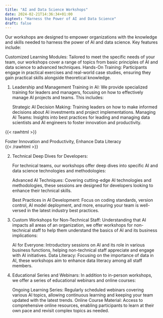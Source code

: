 ```yaml
---
title: "AI and Data Science Workshops"
date: 2024-02-21T14:36:34+01:00
bigtext: "Harness the Power of AI and Data Science"
draft: false
---
```

Our workshops are designed to empower organizations with the knowledge and skills needed to harness the power of AI and data science.<!--more--> Key features include:

Customized Learning Modules: Tailored to meet the specific needs of your team, our workshops cover a range of topics from basic principles of AI and data science to advanced techniques.
Hands-On Training: Participants engage in practical exercises and real-world case studies, ensuring they gain practical skills alongside theoretical knowledge.

1. Leadership and Management Training in AI:
    We provide specialized training for leaders and managers, focusing on how to effectively manage AI projects and teams. This includes:

    Strategic AI Decision Making: Training leaders on how to make informed decisions about AI investments and project implementations.
    Managing AI Teams: Insights into best practices for leading and managing data scientists and AI engineers to foster innovation and productivity.

{{< rawhtml >}}
<div class="pull-quote">Foster Innovation and Productivity, Enhance Data Literacy</div>
{{< /rawhtml >}}

2. Technical Deep Dives for Developers:

    For technical teams, our workshops offer deep dives into specific AI and data science technologies and methodologies:

    Advanced AI Techniques: Covering cutting-edge AI technologies and methodologies, these sessions are designed for developers looking to enhance their technical skills.
    
    Best Practices in AI Development: Focus on coding standards, version control, AI model deployment, and more, ensuring your team is well-versed in the latest industry best practices.

3. Custom Workshops for Non-Technical Staff:
    Understanding that AI impacts all areas of an organization, we offer workshops for non-technical staff to help them understand the basics of AI and its business implications:

    AI for Everyone: Introductory sessions on AI and its role in various business functions, helping non-technical staff appreciate and engage with AI initiatives.
    Data Literacy: Focusing on the importance of data in AI, these workshops aim to enhance data literacy among all staff members.

4. Educational Series and Webinars:
    In addition to in-person workshops, we offer a series of educational webinars and online courses:

    Ongoing Learning Series: Regularly scheduled webinars covering various AI topics, allowing continuous learning and keeping your team updated with the latest trends.
    Online Course Material: Access to comprehensive online resources, enabling participants to learn at their own pace and revisit complex topics as needed.
